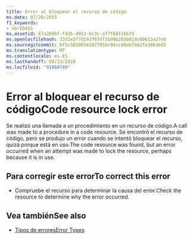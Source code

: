 ```yaml
---
title: Error al bloquear el recurso de código
ms.date: 07/20/2015
f1_keywords:
- vbrID455
ms.assetid: 67a269bf-f436-4913-bc3c-af7f68116b7d
ms.openlocfilehash: 33d1e5f7d193787df3109b265b014c60613a27eb
ms.sourcegitcommit: bf5c5850654187705bc94cc40ebfb62fe346ab02
ms.translationtype: MT
ms.contentlocale: es-ES
ms.lasthandoff: 09/23/2020
ms.locfileid: "91060749"
---
```

# <a name="code-resource-lock-error"></a><span data-ttu-id="2f5dd-102">Error al bloquear el recurso de código</span><span class="sxs-lookup"><span data-stu-id="2f5dd-102">Code resource lock error</span></span>

<span data-ttu-id="2f5dd-103">Se realizó una llamada a un procedimiento en un recurso de código.</span><span class="sxs-lookup"><span data-stu-id="2f5dd-103">A call was made to a procedure in a code resource.</span></span> <span data-ttu-id="2f5dd-104">Se encontró el recurso de código, pero se produjo un error cuando se intentó bloquear el recurso, quizá porque está en uso.</span><span class="sxs-lookup"><span data-stu-id="2f5dd-104">The code resource was found, but an error occurred when an attempt was made to lock the resource, perhaps because it is in use.</span></span>  
  
## <a name="to-correct-this-error"></a><span data-ttu-id="2f5dd-105">Para corregir este error</span><span class="sxs-lookup"><span data-stu-id="2f5dd-105">To correct this error</span></span>  
  
- <span data-ttu-id="2f5dd-106">Compruebe el recurso para determinar la causa del error.</span><span class="sxs-lookup"><span data-stu-id="2f5dd-106">Check the resource to determine why the error occurred.</span></span>  
  
## <a name="see-also"></a><span data-ttu-id="2f5dd-107">Vea también</span><span class="sxs-lookup"><span data-stu-id="2f5dd-107">See also</span></span>

- [<span data-ttu-id="2f5dd-108">Tipos de errores</span><span class="sxs-lookup"><span data-stu-id="2f5dd-108">Error Types</span></span>](../programming-guide/language-features/error-types.md)
